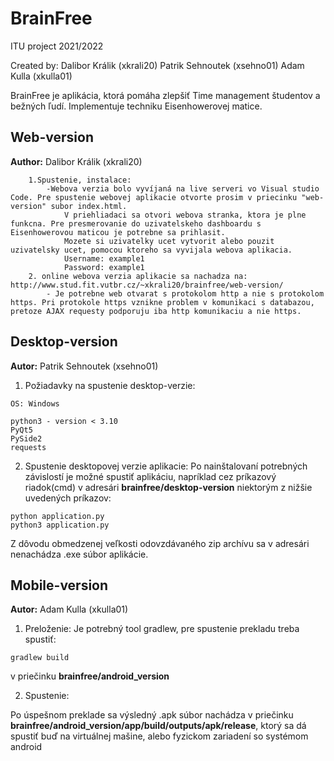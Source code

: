 # BrainFree
ITU project 2021/2022

Created by:
Dalibor Králik (xkrali20)
Patrik Sehnoutek (xsehno01)
Adam Kulla (xkulla01)


BrainFree je aplikácia, ktorá pomáha zlepšiť Time management študentov a bežných ľudí. Implementuje techniku Eisenhowerovej matice.



## Web-version
**Author:** Dalibor Králik (xkrali20)
```
    1.Spustenie, instalace: 
        -Webova verzia bolo vyvíjaná na live serveri vo Visual studio Code. Pre spustenie webovej aplikacie otvorte prosim v priecinku "web-version" subor index.html.
            V priehliadaci sa otvori webova stranka, ktora je plne funkcna. Pre presmerovanie do uzivatelskeho dashboardu s Eisenhowerovou maticou je potrebne sa prihlasit.
            Mozete si uzivatelky ucet vytvorit alebo pouzit uzivatelsky ucet, pomocou ktoreho sa vyvijala webova aplikacia. 
            Username: example1
            Password: example1
    2. online webova verzia aplikacie sa nachadza na: http://www.stud.fit.vutbr.cz/~xkrali20/brainfree/web-version/
        - Je potrebne web otvarat s protokolom http a nie s protokolom https. Pri protokole https vznikne problem v komunikaci s databazou, pretoze AJAX requesty podporuju iba http komunikaciu a nie https.
```


## Desktop-version
**Autor:** Patrik Sehnoutek (xsehno01)
1.  Požiadavky na spustenie desktop-verzie:
```
OS: Windows

python3 - version < 3.10
PyQt5
PySide2
requests
```
2.  Spustenie desktopovej verzie aplikacie:
Po nainštalovaní potrebných závislostí je možné spustiť aplikáciu, napríklad cez príkazový riadok(cmd) v adresári **brainfree/desktop-version** niektorým z nižšie uvedených príkazov:
```
python application.py
python3 application.py
```

Z dôvodu obmedzenej veľkosti odovzdávaného zip archívu sa v adresári nenachádza .exe súbor aplikácie.


## Mobile-version
**Autor:** Adam Kulla (xkulla01)


1. Preloženie:
Je potrebný tool gradlew, pre spustenie prekladu treba spustiť: 
```
gradlew build
```
 
v priečinku **brainfree/android_version**

2. Spustenie:

Po úspešnom preklade sa výsledný .apk súbor nachádza v priečinku **brainfree/android_version/app/build/outputs/apk/release**, ktorý sa dá spustiť buď na virtuálnej 
mašine, alebo fyzickom zariadení so systémom android

